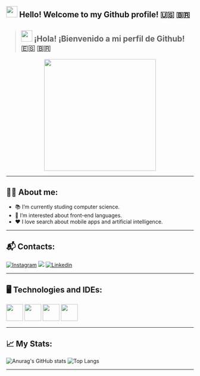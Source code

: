 ##  <img src="https://media.giphy.com/media/hvRJCLFzcasrR4ia7z/giphy.gif" width="30px"/> Hello! Welcome to my Github profile! 🇺🇸 🇧🇷
> ##  <img src="https://media.giphy.com/media/hvRJCLFzcasrR4ia7z/giphy.gif" width="30px"/> ¡Hola! ¡Bienvenido a mi perfil de Github! 🇪🇸 🇧🇷

<div id="header" align="center">
  <img src="https://media.giphy.com/media/ZeFG00TVXs54Pw4c8e/giphy.gif" width="300"/>
</div>
  
---

## 🙋‍♀️ About me:
* 📚 I’m currently studing computer science.
* 👀 I’m interested about front-end languages.
* ❤️ I love search about mobile apps and artificial intelligence.

---

## 📬 Contacts:
[![Instagram](https://img.shields.io/badge/Instagram-E4405F?style=for-the-badge&logo=instagram&logoColor=white)](https://www.instagram.com/h.eloisa_alves/)
<a href = "mailto:heloisaalves2001@gmail.com"><img src="https://img.shields.io/badge/Gmail-D14836?style=for-the-badge&logo=gmail&logoColor=white" target="_blank"></a>
[![Linkedin](https://img.shields.io/badge/LinkedIn-0077B5?style=for-the-badge&logo=linkedin&logoColor=white)](https://www.linkedin.com/in/heloisa-aparecida-alves-945a38219/)
</div>

---

## 🖥️ Technologies and IDEs:
<div>
            <img src="https://cdn.jsdelivr.net/gh/devicons/devicon/icons/androidstudio/androidstudio-original.svg" width="45px"/>
            <img src="https://cdn.jsdelivr.net/gh/devicons/devicon/icons/git/git-original.svg" width="45px"/>
            <img src="https://cdn.jsdelivr.net/gh/devicons/devicon/icons/visualstudio/visualstudio-plain.svg" width="45px"/>
            <img src="https://cdn.jsdelivr.net/gh/devicons/devicon/icons/vscode/vscode-original.svg" width="45px"/>      
</div>

---

## 📈 My Stats:

![Anurag's GitHub stats](https://github-readme-stats.vercel.app/api?username=Helogizzy&show_icons=true&count_private=true&theme=radical&include_all_commits=true)  ![Top Langs](https://github-readme-stats.vercel.app/api/top-langs/?username=Helogizzy&layout=compact&langs_count=10&theme=radical)
<div>

---

<div id="header" align="center">
  <img src="https://komarev.com/ghpvc/?username=your-github-Helogizzy&style=flat-square&color=blue" alt=""/>
</div>

